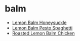 # balm

 * [Lemon Balm Honeysuckle](../index/l/lemon-balm-honeysuckle-366697.json)
 * [Lemon Balm Pesto Spaghetti](../index/l/lemon-balm-pesto-spaghetti.json)
 * [Roasted Lemon Balm Chicken](../index/r/roasted-lemon-balm-chicken.json)
